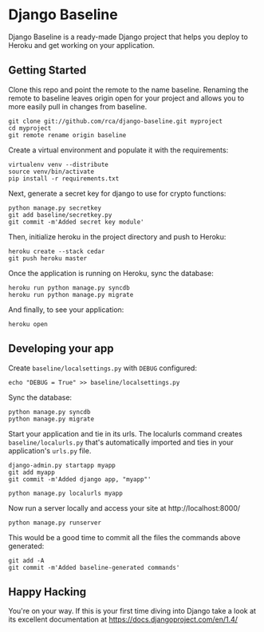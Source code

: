 Django Baseline
===============

Django Baseline is a ready-made Django project that helps you deploy to Heroku and get working on your application.

Getting Started
---------------

Clone this repo and point the remote to the name baseline.  Renaming the remote
to baseline leaves origin open for your project and allows you to more easily
pull in changes from baseline.

```
git clone git://github.com/rca/django-baseline.git myproject
cd myproject
git remote rename origin baseline
```

Create a virtual environment and populate it with the requirements:

```
virtualenv venv --distribute
source venv/bin/activate
pip install -r requirements.txt
```

Next, generate a secret key for django to use for crypto functions:

```
python manage.py secretkey
git add baseline/secretkey.py
git commit -m'Added secret key module'
```

Then, initialize heroku in the project directory and push to Heroku:

```
heroku create --stack cedar
git push heroku master
```

Once the application is running on Heroku, sync the database:

```
heroku run python manage.py syncdb
heroku run python manage.py migrate
```

And finally, to see your application:

```
heroku open
```

Developing your app
-------------------

Create ```baseline/localsettings.py``` with ```DEBUG``` configured:

```
echo "DEBUG = True" >> baseline/localsettings.py
```

Sync the database:

```
python manage.py syncdb
python manage.py migrate
```

Start your application and tie in its urls.  The localurls command creates
```baseline/localurls.py``` that's automatically imported and ties in your
application's ```urls.py``` file.

```
django-admin.py startapp myapp
git add myapp
git commit -m'Added django app, "myapp"'

python manage.py localurls myapp
```

Now run a server locally and access your site at http://localhost:8000/

```
python manage.py runserver
```

This would be a good time to commit all the files the commands above generated:

```
git add -A
git commit -m'Added baseline-generated commands'
```

Happy Hacking
-------------

You're on your way.  If this is your first time diving into Django take a look
at its excellent documentation at https://docs.djangoproject.com/en/1.4/
